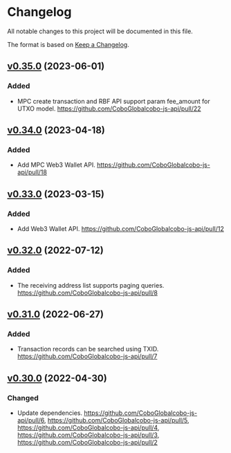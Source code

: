 # Changelog

All notable changes to this project will be documented in this file.

The format is based on [Keep a Changelog](https://keepachangelog.com/en/1.0.0/).

## [v0.35.0] (2023-06-01)
[v0.35.0]: https://github.com/CoboGlobalcobo-js-api/compare/v0.34.0...v0.35.0
### Added
- MPC create transaction and RBF API support param fee_amount for UTXO model. https://github.com/CoboGlobalcobo-js-api/pull/22

## [v0.34.0] (2023-04-18)
[v0.34.0]: https://github.com/CoboGlobalcobo-js-api/compare/v0.33.0...v0.34.0
### Added
- Add MPC Web3 Wallet API. https://github.com/CoboGlobalcobo-js-api/pull/18

## [v0.33.0] (2023-03-15)
[v0.33.0]: https://github.com/CoboGlobalcobo-js-api/compare/v0.32.0...v0.33.0
### Added
- Add Web3 Wallet API. https://github.com/CoboGlobalcobo-js-api/pull/12

## [v0.32.0] (2022-07-12)
[v0.32.0]: https://github.com/CoboGlobalcobo-js-api/compare/v0.31.0...v0.32.0

### Added
- The receiving address list supports paging queries. https://github.com/CoboGlobalcobo-js-api/pull/8


## [v0.31.0] (2022-06-27)
[v0.31.0]: https://github.com/CoboGlobalcobo-js-api/compare/v0.30.0...v0.31.0

### Added 
- Transaction records can be searched using TXID. https://github.com/CoboGlobalcobo-js-api/pull/7


## [v0.30.0] (2022-04-30)
[v0.30.0]: https://github.com/CoboGlobalcobo-js-api/compare/v0.29.0...v0.30.0

### Changed
- Update dependencies. https://github.com/CoboGlobalcobo-js-api/pull/6, https://github.com/CoboGlobalcobo-js-api/pull/5, https://github.com/CoboGlobalcobo-js-api/pull/4, https://github.com/CoboGlobalcobo-js-api/pull/3, https://github.com/CoboGlobalcobo-js-api/pull/2




